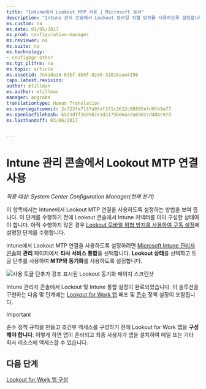 ```yaml
---
title: "Intune에서 Lookout MTP 사용 | Microsoft 문서"
description: "Intune 관리 콘솔에서 Lookout 모바일 위협 방지를 사용하도록 설정합니다."
ms.custom: na
ms.date: 03/05/2017
ms.prod: configuration-manager
ms.reviewer: na
ms.suite: na
ms.technology:
- configmgr-other
ms.tgt_pltfrm: na
ms.topic: article
ms.assetid: 7e4ada34-63bf-4b9f-8246-31816aa44196
caps.latest.revision: 
author: mtillman
ms.author: mtillman
manager: angrobe
translationtype: Human Translation
ms.sourcegitcommit: 2c723fe7137a95df271c3612c88805efd8fb9a77
ms.openlocfilehash: 65d3dff359987e1d3175b06aa7a03827d48bc97d
ms.lasthandoff: 03/06/2017


---
```

# <a name="enable-lookout-mtp-connection-in-the-intune-admin-console"></a>Intune 관리 콘솔에서 Lookout MTP 연결 사용

*적용 대상: System Center Configuration Manager(현재 분기)*

이 항목에서는 Intune에서 Lookout MTP 연결을 사용하도록 설정하는 방법을 보여 줍니다. 이 단계를 수행하기 전에 Lookout 콘솔에서 Intune 커넥터를 이미 구성한 상태여야 합니다.  아직 수행하지 않은 경우 [Lookout 모바일 위협 방지를 사용하여 구독 설정](set-up-your-subscription-with-lookout.md)에 설명된 단계를 수행합니다.

intune에서 Lookout MTP 연결을 사용하도록 설정하려면 [Microsoft Intune 관리자 콘솔](https://manage.microsoft.com)의 **관리** 페이지에서 **타사 서비스 통합**을 선택합니다. **Lookout 상태**를 선택하고 토글 단추를 사용하여 **MTP와 동기화**를 사용하도록 설정합니다.

![사용 토글 단추가 강조 표시된 Lookout 동기화 페이지 스크린샷](media/lookout-intune-synchronization.png)

Intune 관리자 콘솔에서 Lookout 및 Intune 통합 설정이 완료되었습니다.  이 솔루션을 구현하는 다음 몇 단계에는 [Lookout for Work 앱](configure-and-deploy-lookout-for-work-apps.md) 배포 및 [준수](enable-device-threat-protection-rule-compliance-policy.md) 정책 설정이 포함됩니다.

>[!IMPORTANT]
> 준수 정책 규칙을 만들고 조건부 액세스를 구성하기 전에 Lookout for Work 앱을 **구성해야 합니다**. 이렇게 하면 앱이 준비되고 최종 사용자가 앱을 설치하여 메일 또는 기타 회사 리소스에 액세스할 수 있습니다.

## <a name="next-steps"></a>다음 단계
[Lookout for Work 앱 구성](configure-and-deploy-lookout-for-work-apps.md)

